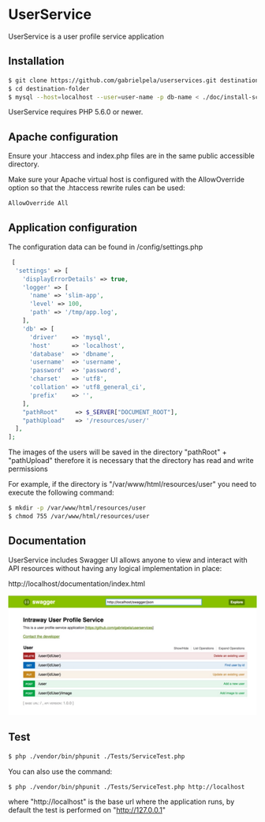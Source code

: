 # UserService

UserService is a user profile service application

## Installation

```bash
$ git clone https://github.com/gabrielpela/userservices.git destination-folder
$ cd destination-folder
$ mysql --host=localhost --user=user-name -p db-name < ./doc/install-script.sql
```

UserService requires PHP 5.6.0 or newer.

## Apache configuration

Ensure your .htaccess and index.php files are in the same public accessible directory. 

Make sure your Apache virtual host is configured with the AllowOverride option so that the .htaccess rewrite rules can be used:

```bash
AllowOverride All
```

## Application configuration

The configuration data can be found in /config/settings.php

```php
 [
  'settings' => [
    'displayErrorDetails' => true,
    'logger' => [
      'name' => 'slim-app',
      'level' => 100,
      'path' => '/tmp/app.log',
    ],
    'db' => [
      'driver'    => 'mysql',
      'host'      => 'localhost',
      'database'  => 'dbname',
      'username'  => 'username',
      'password'  => 'password',
      'charset'   => 'utf8',
      'collation' => 'utf8_general_ci',
      'prefix'    => '',
    ],
    "pathRoot"     => $_SERVER["DOCUMENT_ROOT"],
    "pathUpload"   => '/resources/user/'
  ],
];
```


The images of the users will be saved in the directory "pathRoot" + "pathUpload" therefore it is necessary that the directory has read and write permissions

For example, if the directory is "/var/www/html/resources/user" you need to execute the following command:

```bash
$ mkdir -p /var/www/html/resources/user
$ chmod 755 /var/www/html/resources/user
```

## Documentation

UserService includes Swagger UI allows anyone to view and interact with API resources without having any logical implementation in place:

http://localhost/documentation/index.html

![](doc/swagger.jpg)

## Test

```bash
$ php ./vendor/bin/phpunit ./Tests/ServiceTest.php
```

You can also use the command:

```bash
$ php ./vendor/bin/phpunit ./Tests/ServiceTest.php http://localhost
```

where "http://localhost" is the base url where the application runs, by default the test is performed on "http://127.0.0.1"
